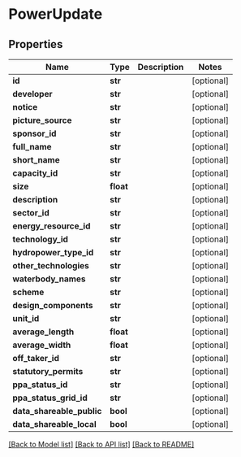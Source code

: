 # PowerUpdate

## Properties
Name | Type | Description | Notes
------------ | ------------- | ------------- | -------------
**id** | **str** |  | [optional] 
**developer** | **str** |  | [optional] 
**notice** | **str** |  | [optional] 
**picture_source** | **str** |  | [optional] 
**sponsor_id** | **str** |  | [optional] 
**full_name** | **str** |  | [optional] 
**short_name** | **str** |  | [optional] 
**capacity_id** | **str** |  | [optional] 
**size** | **float** |  | [optional] 
**description** | **str** |  | [optional] 
**sector_id** | **str** |  | [optional] 
**energy_resource_id** | **str** |  | [optional] 
**technology_id** | **str** |  | [optional] 
**hydropower_type_id** | **str** |  | [optional] 
**other_technologies** | **str** |  | [optional] 
**waterbody_names** | **str** |  | [optional] 
**scheme** | **str** |  | [optional] 
**design_components** | **str** |  | [optional] 
**unit_id** | **str** |  | [optional] 
**average_length** | **float** |  | [optional] 
**average_width** | **float** |  | [optional] 
**off_taker_id** | **str** |  | [optional] 
**statutory_permits** | **str** |  | [optional] 
**ppa_status_id** | **str** |  | [optional] 
**ppa_status_grid_id** | **str** |  | [optional] 
**data_shareable_public** | **bool** |  | [optional] 
**data_shareable_local** | **bool** |  | [optional] 

[[Back to Model list]](../README.md#documentation-for-models) [[Back to API list]](../README.md#documentation-for-api-endpoints) [[Back to README]](../README.md)


